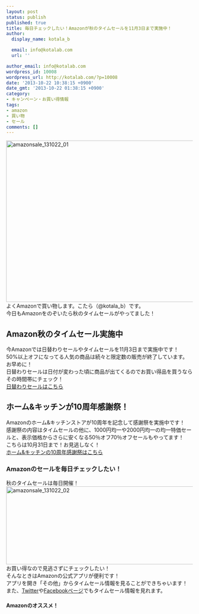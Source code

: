 ```yaml
---
layout: post
status: publish
published: true
title: 毎日チェックしたい！Amazonが秋のタイムセールを11月3日まで実施中！
author:
  display_name: kotala_b

  email: info@kotalab.com
  url: ''

author_email: info@kotalab.com
wordpress_id: 10008
wordpress_url: http://kotalab.com/?p=10008
date: '2013-10-22 10:38:15 +0900'
date_gmt: '2013-10-22 01:38:15 +0900'
category:
- キャンペーン・お買い得情報
tags:
- amazon
- 買い物
- セール
comments: []
---
```

<p><img src="http://kotalab.com/wp-content/uploads/amazonsale_131022_01-546x435.jpg" alt="amazonsale_131022_01" width="546" height="435" class="alignnone size-large wp-image-10014" /><br />
よくAmazonで買い物します。こたら（@kotala_b）です。<br />
今日もAmazonをのぞいたら秋のタイムセールがやってました！<br />
<!--more--></p>
<h2>Amazon秋のタイムセール実施中</h2>
<p>今Amazonでは日替わりセールやタイムセールを11月3日まで実施中です！<br />
50%以上オフになってる人気の商品は続々と限定数の販売が終了しています。お早めに！<br />
日替わりセールは日付が変わった頃に商品が出てくるのでお買い得品を買うならその時間帯にチェック！<br />
<a href="http://www.amazon.co.jp/b/?_encoding=UTF8&camp=247&creative=7399&linkCode=ur2&node=2221688051&pf_rd_i=navbar-4201&pf_rd_m=AN1VRQENFRJN5&pf_rd_p=149701069&pf_rd_r=0JZTQXXHH018KBA7J0TS&pf_rd_s=nav-sitewide-msg&pf_rd_t=4201&tag=same-22" target="_blank" rel="nofollow">日替わりセールはこちら</a></p>
<h2>ホーム&キッチンが10周年感謝祭！</h2>
<p>Amazonのホーム&amp;キッチンストアが10周年を記念して感謝祭を実施中です！<br />
感謝祭の内容はタイムセールの他に、1000円均一や2000円均一の均一特価セールと、表示価格からさらに安くなる50％オフ70％オフセールもやってます！<br />
こちらは10月31日まで！お見逃しなく！<br />
<a href="http://www.amazon.co.jp/b/?_encoding=UTF8&adid=0A4T12TK7HC2M8F34PZJ&camp=247&creative=7399&linkCode=ur2&node=3828871&ref-refURL=http%3A%2F%2Frcm-fe.amazon-adsystem.com%2Fe%2Fcm%3Ft%3Dsame-22%26o%3D9%26p%3D13%26l%3Dur1%26category%3Dhomekitchen%26banner%3D0CKTFV2MQVTJDXBJ4SG2%26f%3Difr&tag=same-22" target="_blank" rel="nofollow">ホーム&amp;キッチンの10周年感謝祭はこちら</a></p>
<h3>Amazonのセールを毎日チェックしたい！</h3>
<p>秋のタイムセールは毎日開催！<br />
<img src="http://kotalab.com/wp-content/uploads/amazonsale_131022_02-546x210.png" alt="amazonsale_131022_02" width="546" height="210" class="alignnone size-large wp-image-10013" /><br />
お買い得なので見逃さずにチェックしたい！<br />
そんなときはAmazonの公式アプリが便利です！<br />
アプリを開き「その他」からタイムセール情報を見ることができちゃいます！<br />
また、<a href="https://twitter.com/AmazonJPSale" target="_blank">Twitter</a>や<a href="https://www.facebook.com/AmazonJP" target="_blank">Facebookページ</a>でもタイムセール情報を見れます。</p>
<h4 class="aam">Amazonのオススメ！</h4>

